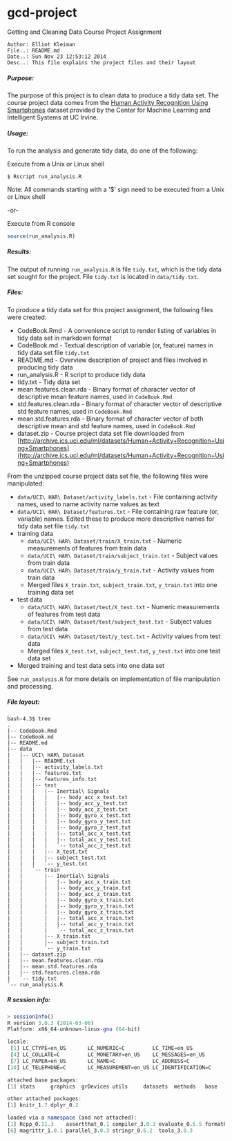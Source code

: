 gcd-project
===========

Getting and Cleaning Data Course Project Assignment

``` text
Author: Elliot Kleiman
File..: README.md
Date..: Sun Nov 23 12:53:12 2014
Desc..: This file explains the project files and their layout
```
##### Purpose:

The purpose of this project is to clean data to produce a tidy data set.
The course project data comes from the [Human Activity Recognition Using 
Smartphones](http://archive.ics.uci.edu/ml/datasets/Human+Activity+Recognition+Using+Smartphones) dataset provided by the Center for Machine Learning and Intelligent Systems at UC Irvine.

##### Usage:

To run the analysis and generate tidy data, do one of the following:

Execute from a Unix or Linux shell
``` Shell
$ Rscript run_analysis.R
```
Note:
All commands starting with a '$' sign need to be executed from a Unix or Linux shell

-or-

Execute from R console
``` R
source(run_analysis.R)
```
##### Results:

The output of running `run_analysis.R` is file `tidy.txt`, which is the tidy data set sought for the project.
File `tidy.txt` is located in `data/tidy.txt`.

##### Files:

To produce a tidy data set for this project assignment, the following files were created:
- CodeBook.Rmd - A convenience script to render listing of variables in tidy data set in markdown format
- CodeBook.md - Textual description of variable (or, feature) names in tidy data set file `tidy.txt`
- README.md - Overview description of project and files involved in producing tidy data
- run_analysis.R - R script to produce tidy data
- tidy.txt - Tidy data set
- mean.features.clean.rda - Binary format of character vector of descriptive mean feature names, used in `CodeBook.Rmd`
- std.features.clean.rda - Binary format of character vector of descriptive std feature names, used in `CodeBook.Rmd`
- mean.std.features.rda - Binary format of character vector of both descriptive mean and std feature names, used in `CodeBook.Rmd`
- dataset.zip - Course project data set file downloaded from [http://archive.ics.uci.edu/ml/datasets/Human+Activity+Recognition+Using+Smartphones](http://archive.ics.uci.edu/ml/datasets/Human+Activity+Recognition+Using+Smartphones)

From the unzipped course project data set file, the following files were manipulated: 
- `data/UCI\ HAR\ Dataset/activity_labels.txt` - File containing activity names, used to name activity name values as text
- `data/UCI\ HAR\ Dataset/features.txt` - File containing raw feature (or, variable) names. Edited these to produce more descriptive names for tidy data set file `tidy.txt`
- training data
  - `data/UCI\ HAR\ Dataset/train/X_train.txt` - Numeric measurements of features from train data
  - `data/UCI\ HAR\ Dataset/train/subject_train.txt` - Subject values from train data
  - `data/UCI\ HAR\ Dataset/train/y_train.txt` - Activity values from train data
  - Merged files `X_train.txt`, `subject_train.txt`, `y_train.txt` into one training data set
- test data
  - `data/UCI\ HAR\ Dataset/test/X_test.txt` - Numeric measurements of features from test data
  - `data/UCI\ HAR\ Dataset/test/subject_test.txt` - Subject values from test data
  - `data/UCI\ HAR\ Dataset/test/y_test.txt` - Activity values from test data
  -  Merged files `X_test.txt`, `subject_test.txt`, `y_test.txt` into one test data set
- Merged training and test data sets into one data set

See `run_analysis.R` for more details on implementation of file manipulation and processing.

##### File layout:

``` Shell
bash-4.3$ tree
.
|-- CodeBook.Rmd
|-- CodeBook.md
|-- README.md
|-- data
|   |-- UCI\ HAR\ Dataset
|   |   |-- README.txt
|   |   |-- activity_labels.txt
|   |   |-- features.txt
|   |   |-- features_info.txt
|   |   |-- test
|   |   |   |-- Inertial\ Signals
|   |   |   |   |-- body_acc_x_test.txt
|   |   |   |   |-- body_acc_y_test.txt
|   |   |   |   |-- body_acc_z_test.txt
|   |   |   |   |-- body_gyro_x_test.txt
|   |   |   |   |-- body_gyro_y_test.txt
|   |   |   |   |-- body_gyro_z_test.txt
|   |   |   |   |-- total_acc_x_test.txt
|   |   |   |   |-- total_acc_y_test.txt
|   |   |   |   `-- total_acc_z_test.txt
|   |   |   |-- X_test.txt
|   |   |   |-- subject_test.txt
|   |   |   `-- y_test.txt
|   |   `-- train
|   |       |-- Inertial\ Signals
|   |       |   |-- body_acc_x_train.txt
|   |       |   |-- body_acc_y_train.txt
|   |       |   |-- body_acc_z_train.txt
|   |       |   |-- body_gyro_x_train.txt
|   |       |   |-- body_gyro_y_train.txt
|   |       |   |-- body_gyro_z_train.txt
|   |       |   |-- total_acc_x_train.txt
|   |       |   |-- total_acc_y_train.txt
|   |       |   `-- total_acc_z_train.txt
|   |       |-- X_train.txt
|   |       |-- subject_train.txt
|   |       `-- y_train.txt
|   |-- dataset.zip
|   |-- mean.features.clean.rda
|   |-- mean.std.features.rda
|   |-- std.features.clean.rda
|   `-- tidy.txt
`-- run_analysis.R
```
##### R session info:

``` R
> sessionInfo()
R version 3.0.3 (2014-03-06)
Platform: x86_64-unknown-linux-gnu (64-bit)

locale:
 [1] LC_CTYPE=en_US       LC_NUMERIC=C         LC_TIME=en_US       
 [4] LC_COLLATE=C         LC_MONETARY=en_US    LC_MESSAGES=en_US   
 [7] LC_PAPER=en_US       LC_NAME=C            LC_ADDRESS=C        
[10] LC_TELEPHONE=C       LC_MEASUREMENT=en_US LC_IDENTIFICATION=C 

attached base packages:
[1] stats     graphics  grDevices utils     datasets  methods   base     

other attached packages:
[1] knitr_1.7 dplyr_0.2

loaded via a namespace (and not attached):
[1] Rcpp_0.11.3    assertthat_0.1 compiler_3.0.3 evaluate_0.5.5 formatR_1.0   
[6] magrittr_1.0.1 parallel_3.0.3 stringr_0.6.2  tools_3.0.3
```

